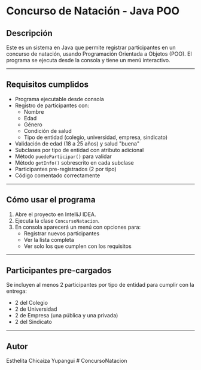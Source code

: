 # Concurso de Natación - Java POO

##  Descripción

Este es un sistema en Java que permite registrar participantes en un concurso de natación, usando Programación Orientada a Objetos (POO). El programa se ejecuta desde la consola y tiene un menú interactivo.

---

##  Requisitos cumplidos

- Programa ejecutable desde consola 
- Registro de participantes con:
    - Nombre
    - Edad
    - Género
    - Condición de salud
    - Tipo de entidad (colegio, universidad, empresa, sindicato) 
- Validación de edad (18 a 25 años) y salud "buena" 
- Subclases por tipo de entidad con atributo adicional 
- Método `puedeParticipar()` para validar 
- Método `getInfo()` sobrescrito en cada subclase 
- Participantes pre-registrados (2 por tipo) 
- Código comentado correctamente 

---

##  Cómo usar el programa

1. Abre el proyecto en IntelliJ IDEA.
2. Ejecuta la clase `ConcursoNatacion`.
3. En consola aparecerá un menú con opciones para:
    - Registrar nuevos participantes
    - Ver la lista completa
    - Ver solo los que cumplen con los requisitos

---

##  Participantes pre-cargados

Se incluyen al menos 2 participantes por tipo de entidad para cumplir con la entrega:

- 2 del Colegio
- 2 de Universidad
- 2 de Empresa (una pública y una privada)
- 2 del Sindicato

---

##  Autor

Esthelita Chicaiza Yupangui
#   C o n c u r s o N a t a c i o n 
 
 
